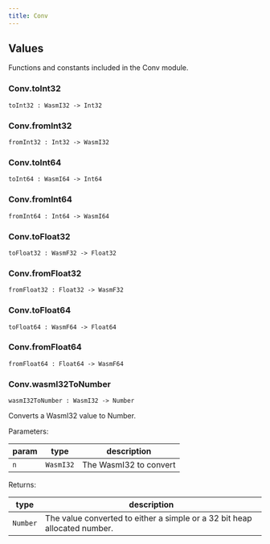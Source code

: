 ```yaml
---
title: Conv
---
```


## Values

Functions and constants included in the Conv module.

### Conv.**toInt32**

```grain
toInt32 : WasmI32 -> Int32
```

### Conv.**fromInt32**

```grain
fromInt32 : Int32 -> WasmI32
```

### Conv.**toInt64**

```grain
toInt64 : WasmI64 -> Int64
```

### Conv.**fromInt64**

```grain
fromInt64 : Int64 -> WasmI64
```

### Conv.**toFloat32**

```grain
toFloat32 : WasmF32 -> Float32
```

### Conv.**fromFloat32**

```grain
fromFloat32 : Float32 -> WasmF32
```

### Conv.**toFloat64**

```grain
toFloat64 : WasmF64 -> Float64
```

### Conv.**fromFloat64**

```grain
fromFloat64 : Float64 -> WasmF64
```

### Conv.**wasmI32ToNumber**

```grain
wasmI32ToNumber : WasmI32 -> Number
```

Converts a WasmI32 value to Number.

Parameters:

|param|type|description|
|-----|----|-----------|
|`n`|`WasmI32`|The WasmI32 to convert|

Returns:

|type|description|
|----|-----------|
|`Number`|The value converted to either a simple or a 32 bit heap allocated number.|


